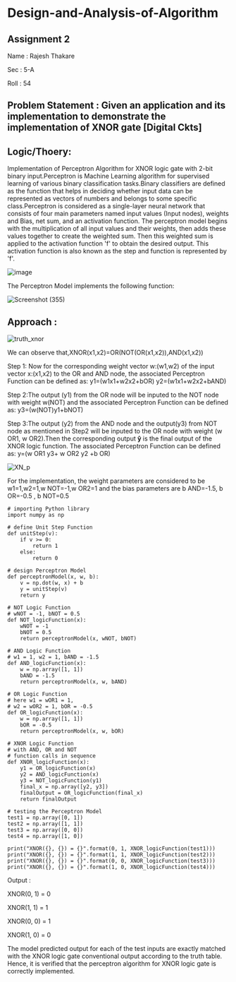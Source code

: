 # Design-and-Analysis-of-Algorithm
## Assignment 2

Name : Rajesh Thakare

Sec : 5-A

Roll : 54

## Problem Statement :  Given an application and its implementation to demonstrate the implementation of XNOR gate [Digital Ckts]

## Logic/Thoery: 
Implementation of Perceptron Algorithm for XNOR logic gate with 2-bit binary input.Perceptron is Machine Learning algorithm for supervised learning of various binary classification tasks.Binary classifiers are defined as the function that helps in deciding whether input data can be represented as vectors of numbers and belongs to some specific class.Perceptron is considered as a single-layer neural network that consists of four main parameters named input values (Input nodes), weights and Bias, net sum, and an activation function. The perceptron model begins with the multiplication of all input values and their weights, then adds these values together to create the weighted sum. Then this weighted sum is applied to the activation function 'f' to obtain the desired output. This activation function is also known as the step and function is represented by 'f'.

![image](https://user-images.githubusercontent.com/108029540/204028908-9c325cc6-3f3b-44d5-a552-50b99df2910d.png)










The Perceptron Model implements the following function:

![Screenshot (355)](https://user-images.githubusercontent.com/108029540/204022012-7c45752d-6841-44ac-a000-5268c4bdeefd.png)








## Approach :     


![truth_xnor](https://user-images.githubusercontent.com/108029540/204030724-87715028-5fff-400e-bcb0-5cec00d6fdbf.png)


We can observe that,XNOR(x1,x2)=OR(NOT(OR(x1,x2)),AND(x1,x2))

Step 1: Now for the corresponding weight vector w:(w1,w2) of the input vector x:(x1,x2) to the OR and AND node, the associated Perceptron Function can be defined as:
           y1=(w1x1+w2x2+bOR)
           y2=(w1x1+w2x2+bAND)
           
Step 2:The output (y1) from the OR node will be inputed to the NOT node with weight w(NOT) and the associated Perceptron Function can be defined as:
          y3=(w(NOT)y1+bNOT)
          
Step 3:The output (y2) from the AND node and the output(y3) from NOT node as mentioned in Step2 will be inputed to the OR node with weight (w OR1, w OR2).Then the corresponding output $\boldsymbol{\hat{y}}$ is the final output of the XNOR logic function. The associated Perceptron Function can be defined as:
                            y=(w OR1 y3+ w OR2 y2 +b OR)
                            

![XN_p](https://user-images.githubusercontent.com/108029540/204022075-b14d73b8-4520-4b84-a474-c1b0e7869583.png)
                            
                            
     
 For the implementation, the weight parameters are considered to be w1=1,w2=1,w NOT=-1,w OR2=1 and the bias parameters are b AND=-1.5, b OR=-0.5 , b NOT=0.5
 

```
# importing Python library
import numpy as np
  
# define Unit Step Function
def unitStep(v):
    if v >= 0:
        return 1
    else:
        return 0
  
# design Perceptron Model
def perceptronModel(x, w, b):
    v = np.dot(w, x) + b
    y = unitStep(v)
    return y
  
# NOT Logic Function
# wNOT = -1, bNOT = 0.5
def NOT_logicFunction(x):
    wNOT = -1
    bNOT = 0.5
    return perceptronModel(x, wNOT, bNOT)
  
# AND Logic Function
# w1 = 1, w2 = 1, bAND = -1.5
def AND_logicFunction(x):
    w = np.array([1, 1])
    bAND = -1.5
    return perceptronModel(x, w, bAND)
  
# OR Logic Function
# here w1 = wOR1 = 1, 
# w2 = wOR2 = 1, bOR = -0.5
def OR_logicFunction(x):
    w = np.array([1, 1])
    bOR = -0.5
    return perceptronModel(x, w, bOR)
  
# XNOR Logic Function
# with AND, OR and NOT  
# function calls in sequence
def XNOR_logicFunction(x):
    y1 = OR_logicFunction(x)
    y2 = AND_logicFunction(x)
    y3 = NOT_logicFunction(y1)
    final_x = np.array([y2, y3])
    finalOutput = OR_logicFunction(final_x)
    return finalOutput
  
# testing the Perceptron Model
test1 = np.array([0, 1])
test2 = np.array([1, 1])
test3 = np.array([0, 0])
test4 = np.array([1, 0])
  
print("XNOR({}, {}) = {}".format(0, 1, XNOR_logicFunction(test1)))
print("XNOR({}, {}) = {}".format(1, 1, XNOR_logicFunction(test2)))
print("XNOR({}, {}) = {}".format(0, 0, XNOR_logicFunction(test3)))
print("XNOR({}, {}) = {}".format(1, 0, XNOR_logicFunction(test4)))
```

Output :

XNOR(0, 1) = 0

XNOR(1, 1) = 1

XNOR(0, 0) = 1

XNOR(1, 0) = 0


The model predicted output  for each of the test inputs are exactly matched with the XNOR logic gate conventional output  according to the truth table.
Hence, it is verified that the perceptron algorithm for XNOR logic gate is correctly implemented.


                            
                            

                            
        


















